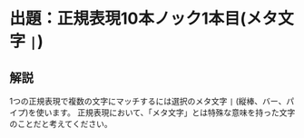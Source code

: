 # 出題：正規表現10本ノック1本目(メタ文字 `|`)

## 解説

1つの正規表現で複数の文字にマッチするには選択のメタ文字 `|` (縦棒、バー、パイプ)を使います。
正規表現において、「メタ文字」とは特殊な意味を持った文字のことだと考えてください。
